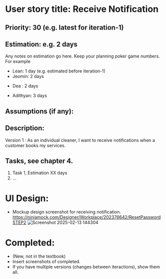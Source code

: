 # User story title: Receive Notification

## Priority: 30 (e.g. latest for iteration-1)

## Estimation: e.g. 2 days
Any notes on estimation go here. Keep your planning poker game numbers. For example
* Lean: 1 day (e.g. estimated before iteration-1)
* Jeomin: 2 days
- Dea : 2 days
* Adithyan: 3 days

## Assumptions (if any):

## Description: 
Version 1 : As an individual cleaner, I want to receive notifications when a customer books my services.

## Tasks, see chapter 4.

1. Task 1, Estimation XX days
2. ...


# UI Design:
- Mockup design screenshot for receiving notification. https://ninjamock.com/Designer/Workplace/202376642/ResetPasswordSTEP2
![Screenshot 2025-02-13 144304](https://github.com/user-attachments/assets/4b3746c4-b92a-4040-83b6-8051a41072f3)

# Completed:
* (New, not in the textbook) 
* Insert screenshots of completed. 
* If you have multiple versions (changes between iteractions), show them all.

